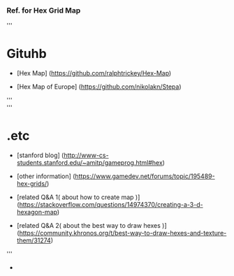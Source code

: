 ### Ref. for Hex Grid Map  

'''  
# Gituhb 
- [Hex Map] (https://github.com/ralphtrickey/Hex-Map)  
  
- [Hex Map of Europe] (https://github.com/nikolakn/Stepa)
  
'''  
'''
# .etc  
- [stanford blog] (http://www-cs-students.stanford.edu/~amitp/gameprog.html#hex)  
  
- [other information] (https://www.gamedev.net/forums/topic/195489-hex-grids/)  
  
- [related Q&A 1( about how to create map )] (https://stackoverflow.com/questions/14974370/creating-a-3-d-hexagon-map)  
  
- [related Q&A 2( about the best way to draw hexes )] (https://community.khronos.org/t/best-way-to-draw-hexes-and-texture-them/31274)  
  
'''
  
- 
